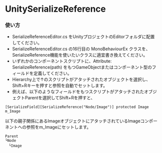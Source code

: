 # UnitySerializeReference
### 使い方
- SerializeReferenceEditor.cs をUnityプロジェクトのEditorフォルダに配置してください。
- SerializeReferenceEditor.cs の16行目の MonoBehaviourEx クラスを、SerializeReference機能を使いたいクラスに適宜書き換えてください。
- いずれかのコンポーネントスクリプトに、Attribute: SerializeReference(path) をもつGameObjectまたはコンポーネント型のフィールドを定義してください。
- Hierarchy上で↑のスクリプトがアタッチされたオブジェクトを選択し、Shift+Rキーを押すと参照を自動でセットします。
- 例えば、以下のようなフィールドをもつスクリプトがアタッチされたオブジェクトParentを選択してShift+Rを押すと、
```
[SerializeField][SerializeReference("Node/Image")] protected Image m_Image
```
以下の親子関係にあるImageオブジェクトにアタッチされているImageコンポーネントへの参照をm_Imageにセットします。
```
Parent
└Node
　└Image
```
